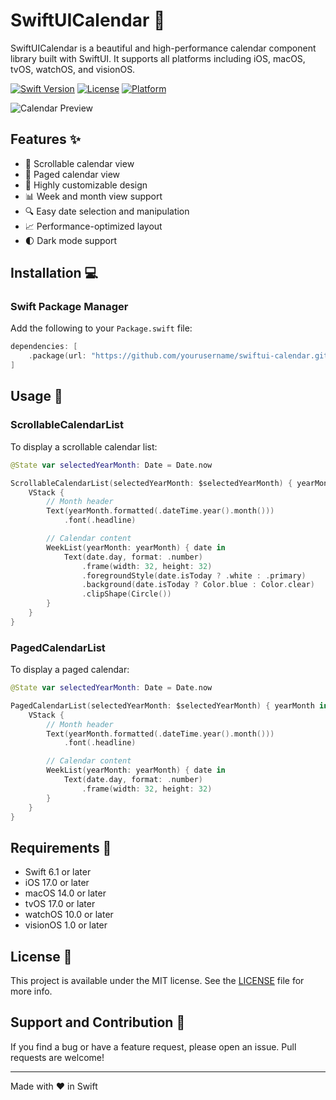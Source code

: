 # SwiftUICalendar 📆

SwiftUICalendar is a beautiful and high-performance calendar component library built with SwiftUI. It supports all platforms including iOS, macOS, tvOS, watchOS, and visionOS.

[![Swift Version](https://img.shields.io/badge/Swift-6.1-orange.svg)](https://swift.org)
[![License](https://img.shields.io/badge/License-MIT-blue.svg)](LICENSE)
[![Platform](https://img.shields.io/badge/Platform-iOS%20|%20macOS%20|%20tvOS%20|%20watchOS%20|%20visionOS-lightgrey.svg)](https://developer.apple.com)

![Calendar Preview](https://via.placeholder.com/800x400?text=SwiftUICalendar)

## Features ✨

- 🔄 Scrollable calendar view
- 📱 Paged calendar view
- 🎨 Highly customizable design
- 📊 Week and month view support
- 🔍 Easy date selection and manipulation
- 📈 Performance-optimized layout
- 🌓 Dark mode support

## Installation 💻

### Swift Package Manager

Add the following to your `Package.swift` file:

```swift
dependencies: [
    .package(url: "https://github.com/yourusername/swiftui-calendar.git", from: "1.0.0")
]
```

## Usage 📝

### ScrollableCalendarList

To display a scrollable calendar list:

```swift
@State var selectedYearMonth: Date = Date.now

ScrollableCalendarList(selectedYearMonth: $selectedYearMonth) { yearMonth in
    VStack {
        // Month header
        Text(yearMonth.formatted(.dateTime.year().month()))
            .font(.headline)

        // Calendar content
        WeekList(yearMonth: yearMonth) { date in
            Text(date.day, format: .number)
                .frame(width: 32, height: 32)
                .foregroundStyle(date.isToday ? .white : .primary)
                .background(date.isToday ? Color.blue : Color.clear)
                .clipShape(Circle())
        }
    }
}
```

### PagedCalendarList

To display a paged calendar:

```swift
@State var selectedYearMonth: Date = Date.now

PagedCalendarList(selectedYearMonth: $selectedYearMonth) { yearMonth in
    VStack {
        // Month header
        Text(yearMonth.formatted(.dateTime.year().month()))
            .font(.headline)

        // Calendar content
        WeekList(yearMonth: yearMonth) { date in
            Text(date.day, format: .number)
                .frame(width: 32, height: 32)
        }
    }
}
```

## Requirements 🔧

- Swift 6.1 or later
- iOS 17.0 or later
- macOS 14.0 or later
- tvOS 17.0 or later
- watchOS 10.0 or later
- visionOS 1.0 or later

## License 📄

This project is available under the MIT license. See the [LICENSE](LICENSE) file for more info.

## Support and Contribution 🤝

If you find a bug or have a feature request, please open an issue. Pull requests are welcome!

---

Made with ❤️ in Swift
